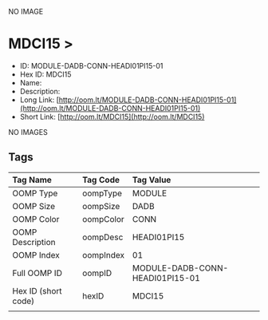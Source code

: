 


  
NO IMAGE  
# MDCI15 > 

- ID: MODULE-DADB-CONN-HEADI01PI15-01
- Hex ID: MDCI15
- Name: 
- Description: 
- Long Link: [http://oom.lt/MODULE-DADB-CONN-HEADI01PI15-01](http://oom.lt/MODULE-DADB-CONN-HEADI01PI15-01)
- Short Link: [http://oom.lt/MDCI15](http://oom.lt/MDCI15)
  
NO IMAGES  
## Tags
  

|Tag Name|Tag Code|Tag Value|
| :--- | :--- | :--- |
|OOMP Type|oompType|MODULE|
|OOMP Size|oompSize|DADB|
|OOMP Color|oompColor|CONN|
|OOMP Description|oompDesc|HEADI01PI15|
|OOMP Index|oompIndex|01|
|Full OOMP ID|oompID|MODULE-DADB-CONN-HEADI01PI15-01|
|Hex ID (short code)|hexID|MDCI15|
||||

